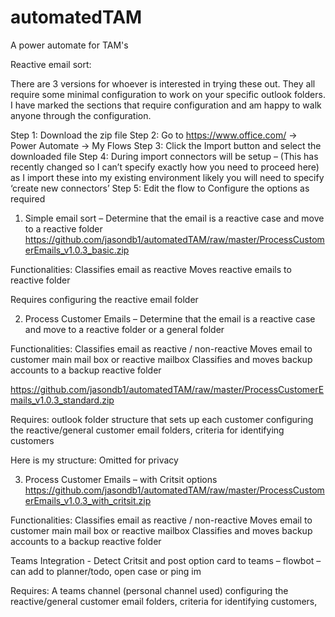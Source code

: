 # automatedTAM
A power automate for TAM's

Reactive email sort:

There are 3 versions for whoever is interested in trying these out.
They all require some minimal configuration to work on your specific outlook folders.
I have marked the sections that require configuration and am happy to walk anyone through the configuration.

Step 1: Download the zip file
Step 2: Go to https://www.office.com/ -> Power Automate -> My Flows
Step 3: Click the Import button and select the downloaded file
Step 4: During import connectors will be setup – (This has recently changed so I can’t specify exactly how you need to proceed here) as I import these into my existing environment likely you will need to specify ‘create new connectors’
Step 5: Edit the flow to Configure the options as required


1.	Simple email sort – Determine that the email is a reactive case and move to a reactive folder
https://github.com/jasondb1/automatedTAM/raw/master/ProcessCustomerEmails_v1.0.3_basic.zip

Functionalities:
Classifies email as reactive
Moves reactive emails to reactive folder

Requires configuring the reactive email folder


2.	Process Customer Emails – Determine that the email is a reactive case and move to a reactive folder or a general folder

Functionalities:
Classifies email as reactive / non-reactive
Moves email to customer main mail box or reactive mailbox
Classifies and moves backup accounts to a backup reactive folder

https://github.com/jasondb1/automatedTAM/raw/master/ProcessCustomerEmails_v1.0.3_standard.zip


Requires:
outlook folder structure that sets up each customer
configuring the reactive/general customer email folders, criteria for identifying customers

Here is my structure:
Omitted for privacy
 



3.	Process Customer Emails – with Critsit options 
https://github.com/jasondb1/automatedTAM/raw/master/ProcessCustomerEmails_v1.0.3_with_critsit.zip

Functionalities:
Classifies email as reactive / non-reactive
Moves email to customer main mail box or reactive mailbox
Classifies and moves backup accounts to a backup reactive folder

Teams Integration - 
Detect Critsit and post option card to teams – flowbot – can add to planner/todo, open case or ping im

Requires:
A teams channel (personal channel used)
configuring the reactive/general customer email folders, criteria for identifying customers,
